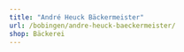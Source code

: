 ```yaml
---
title: "André Heuck Bäckermeister"
url: /bobingen/andre-heuck-baeckermeister/
shop: Bäckerei
---
```

